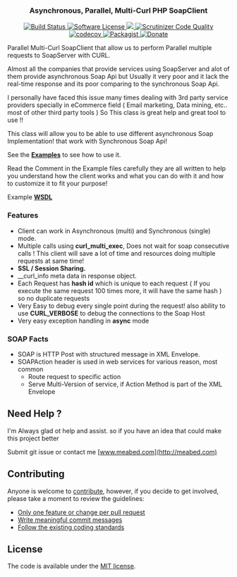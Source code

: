 <p align="center">
  <h3 align="center">Asynchronous, Parallel, Multi-Curl PHP SoapClient </h3>
  <p align="center">
    <a href="https://travis-ci.org/Meabed/php-async-soap">
      <img src="https://img.shields.io/travis/Meabed/php-async-soap.svg?branch=master&style=flat-square" alt="Build Status">
    </a>
    <a href="LICENSE.md">
      <img src="https://img.shields.io/badge/license-MIT-brightgreen.svg?style=flat-square" alt="Software License">
    </a>
    <a class="badge-align" href="https://www.codacy.com/app/Meabed/php-async-soap">
      <img src="https://img.shields.io/codacy/grade/266923eec70e41418be8f981a5b4cefe.svg?style=flat-square"/>
    </a>        
    <a href="https://scrutinizer-ci.com/g/meabed/php-async-soap/?branch=master">
      <img src="https://img.shields.io/scrutinizer/g/meabed/php-async-soap/master.svg?style=flat-square" alt="Scrutinizer Code Quality">
    </a>
    <a href="https://codecov.io/gh/meabed/php-async-soap">
      <img src="https://img.shields.io/codecov/c/github/meabed/php-async-soap/master.svg?style=flat-square" alt="codecov">
    </a>
    <a href="https://packagist.org/packages/meabed/php-async-soap/">
      <img src="https://img.shields.io/packagist/dm/meabed/php-async-soap.svg?style=flat-square" alt="Packagist">
    </a>
    <a href="https://www.paypal.me/meabed">
      <img src="https://img.shields.io/badge/paypal-donate-179BD7.svg?style=flat-squares" alt="Donate">
    </a>
  </p>
</p>

Parallel Multi-Curl SoapClient that allow us to perform Parallel multiple requests to SoapServer with CURL.

Almost all the companies that provide services using SoapServer and alot of them provide asynchronous Soap Api but Usually it very poor and it lack the real-time response and its poor comparing to the synchronous Soap Api.

I personally have faced this issue many times dealing with 3rd party service providers specially in eCommerce field ( Email marketing, Data mining, etc.. most of other third party tools ) So This class is great help and great tool to use !!

This class will allow you to be able to use different asynchronous Soap Implementation! that work with Synchronous Soap Api!

See the [**Examples**](https://github.com/Meabed/php-async-soap/tree/master/example) to see how to use it.

Read the Comment in the Example files carefully they are all written to help you understand how the client works and what you can do with it and how to customize it to fit your purpose!

Example [**WSDL**](https://whispering-meadow-99755.herokuapp.com/wsdl.php)

### Features
- Client can work in Asynchronous (multi) and Synchronous (single) mode.
- Multiple calls using **curl_multi_exec**, Does not wait for soap consecutive calls ! This client will save a lot of time and resources doing multiple requests at same time!
- **SSL / Session Sharing.**
- __curl_info meta data in response object.
- Each Request has **hash id** which is unique to each request ( If you execute the same request 100 times more, it will have the same hash ) so no duplicate requests
- Very Easy to debug every single point during the request! also ability to use **CURL_VERBOSE** to debug the connections to the Soap Host
- Very easy exception handling in **async** mode

### SOAP Facts
- SOAP is HTTP Post with structured message in XML Envelope.
- SOAPAction header is used in web services for various reason, most common
    - Route request to specific action
    - Serve Multi-Version of service, if Action Method is part of the XML Envelope
   
   
## Need Help ?
I'm Always glad ot help and assist. so if you have an idea that could make this project better

Submit git issue or contact me [www.meabed.com](http://meabed.com)


## Contributing

Anyone is welcome to [contribute](CONTRIBUTING.md), however, if you decide to get involved, please take a moment to review the guidelines:

* [Only one feature or change per pull request](CONTRIBUTING.md#only-one-feature-or-change-per-pull-request)
* [Write meaningful commit messages](CONTRIBUTING.md#write-meaningful-commit-messages)
* [Follow the existing coding standards](CONTRIBUTING.md#follow-the-existing-coding-standards)

## License

The code is available under the [MIT license](LICENSE.md).